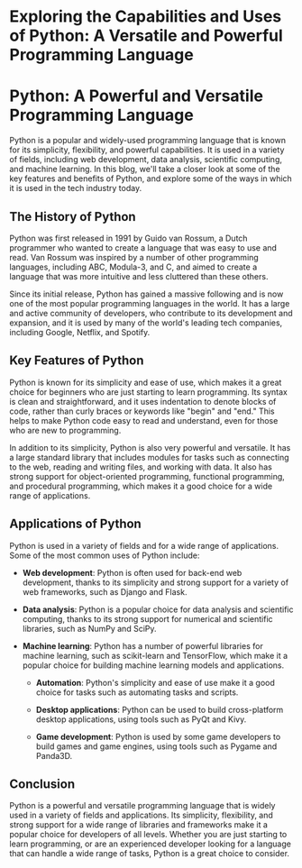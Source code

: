 # Exploring the Capabilities and Uses of Python: A Versatile and Powerful Programming Language

# Python: A Powerful and Versatile Programming Language

Python is a popular and widely-used programming language that is known for its simplicity, flexibility, and powerful capabilities. It is used in a variety of fields, including web development, data analysis, scientific computing, and machine learning. In this blog, we'll take a closer look at some of the key features and benefits of Python, and explore some of the ways in which it is used in the tech industry today.

## The History of Python

Python was first released in 1991 by Guido van Rossum, a Dutch programmer who wanted to create a language that was easy to use and read. Van Rossum was inspired by a number of other programming languages, including ABC, Modula-3, and C, and aimed to create a language that was more intuitive and less cluttered than these others.

Since its initial release, Python has gained a massive following and is now one of the most popular programming languages in the world. It has a large and active community of developers, who contribute to its development and expansion, and it is used by many of the world's leading tech companies, including Google, Netflix, and Spotify.

## Key Features of Python

Python is known for its simplicity and ease of use, which makes it a great choice for beginners who are just starting to learn programming. Its syntax is clean and straightforward, and it uses indentation to denote blocks of code, rather than curly braces or keywords like "begin" and "end." This helps to make Python code easy to read and understand, even for those who are new to programming.

In addition to its simplicity, Python is also very powerful and versatile. It has a large standard library that includes modules for tasks such as connecting to the web, reading and writing files, and working with data. It also has strong support for object-oriented programming, functional programming, and procedural programming, which makes it a good choice for a wide range of applications.

## Applications of Python

Python is used in a variety of fields and for a wide range of applications. Some of the most common uses of Python include:

* **Web development**: Python is often used for back-end web development, thanks to its simplicity and strong support for a variety of web frameworks, such as Django and Flask.
    
* **Data analysis**: Python is a popular choice for data analysis and scientific computing, thanks to its strong support for numerical and scientific libraries, such as NumPy and SciPy.
    
* **Machine learning**: Python has a number of powerful libraries for machine learning, such as scikit-learn and TensorFlow, which make it a popular choice for building machine learning models and applications.
    
    * **Automation**: Python's simplicity and ease of use make it a good choice for tasks such as automating tasks and scripts.
        
    * **Desktop applications**: Python can be used to build cross-platform desktop applications, using tools such as PyQt and Kivy.
        
    * **Game development**: Python is used by some game developers to build games and game engines, using tools such as Pygame and Panda3D.
        

## Conclusion

Python is a powerful and versatile programming language that is widely used in a variety of fields and applications. Its simplicity, flexibility, and strong support for a wide range of libraries and frameworks make it a popular choice for developers of all levels. Whether you are just starting to learn programming, or are an experienced developer looking for a language that can handle a wide range of tasks, Python is a great choice to consider.